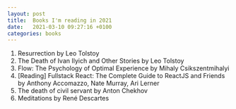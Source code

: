 ```yaml
---
layout: post
title:  Books I'm reading in 2021
date:   2021-03-10 09:27:16 +0100
categories: books
---
```


1. Resurrection by Leo Tolstoy
2. The Death of Ivan Ilyich and Other Stories by Leo Tolstoy
3. Flow: The Psychology of Optimal Experience by Mihaly Csikszentmihalyi
4. [Reading] Fullstack React: The Complete Guide to ReactJS and Friends by Anthony Accomazzo, Nate Murray, Ari Lerner
5. The death of civil servant by Anton Chekhov
6. Meditations by René Descartes
